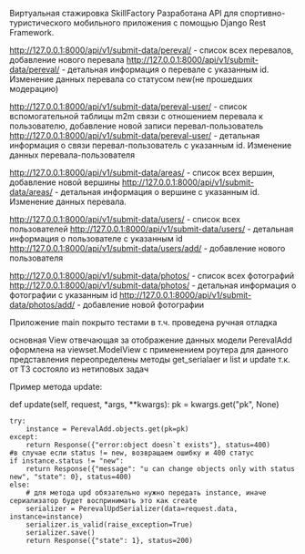 Виртуальная стажировка SkillFactory
Разработана API для спортивно-туристического мобильного приложения с помощью Django Rest Framework.

http://127.0.0.1:8000/api/v1/submit-data/pereval/ - список всех перевалов, добавление нового перевала http://127.0.0.1:8000/api/v1/submit-data/pereval/ - детальная информация о перевале с указанным id. Изменение данных перевала со статусом new(не прошедших модерацию)

http://127.0.0.1:8000/api/v1/submit-data/pereval-user/ - список вспомогательной таблицы m2m связи с отношением перевала к пользователю, добавление новой записи перевал-пользователь http://127.0.0.1:8000/api/v1/submit-data/pereval-user/ - детальная информация о связи перевал-пользователь с указанным id. Изменение данных перевала-пользователя

http://127.0.0.1:8000/api/v1/submit-data/areas/ - список всех вершин, добавление новой вершины http://127.0.0.1:8000/api/v1/submit-data/areas/ - детальная информация о вершине с указанным id. Изменение данных перевала.

http://127.0.0.1:8000/api/v1/submit-data/users/ - список всех пользователей http://127.0.0.1:8000/api/v1/submit-data/users/ - детальная информация о пользователе с указанным id http://127.0.0.1:8000/api/v1/submit-data/users/add/ - добавление нового пользователя

http://127.0.0.1:8000/api/v1/submit-data/photos/ - список всех фотографий http://127.0.0.1:8000/api/v1/submit-data/photos/ - детальная информация о фотографии с указанным id http://127.0.0.1:8000/api/v1/submit-data/photos/add/ - добавление новой фотографии

Приложение main покрыто тестами в т.ч. проведена ручная отладка

основная View отвечающая за отображение данных модели PerevalAdd оформлена на viewset.ModelView с применением роутера для данного представления переопределены методы get_serialaer и list и update т.к. от ТЗ состояло из нетиповых задач

Пример метода update:

def update(self, request, *args, **kwargs):
    pk = kwargs.get("pk", None)

    try:
        instance = PerevalAdd.objects.get(pk=pk)
    except:
        return Response({"error:object doesn`t exists"}, status=400)
    #в случае если status != new, возвращаем ошибку и 400 статус
    if instance.status != "new":
        return Response({"message": "u can change objects only with status new", "state": 0}, status=400)
    else:
        # для метода upd обязательно нужно передать instance, иначе сериализатор будет воспринимать это как create
        serializer = PerevalUpdSerializer(data=request.data, instance=instance)
        serializer.is_valid(raise_exception=True)
        serializer.save()
        return Response({"state": 1}, status=200)